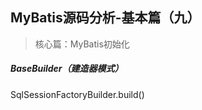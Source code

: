 ## MyBatis源码分析-基本篇（九）

> 核心篇：MyBatis初始化



##### BaseBuilder（建造器模式）

SqlSessionFactoryBuilder.build()